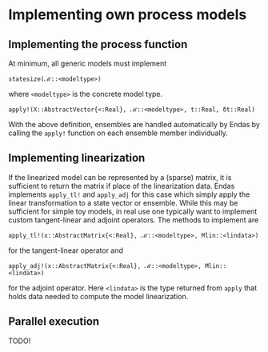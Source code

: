 # Implementing own process models


## Implementing the process function


At minimum, all generic models must implement

    statesize(ℳ::<modeltype>)

where `<modeltype>` is the concrete model type.


    apply!(X::AbstractVector{<:Real}, ℳ::<modeltype>, t::Real, δt::Real)


With the above definition, ensembles are handled automatically by Endas by calling the 
`apply!` function on each ensemble member individually.


## Implementing linearization


If the linearized model can be represented by a (sparse) matrix, it is sufficient to return 
the matrix if place of the linearization data. Endas implements `apply_tl!` and `apply_adj` 
for this case which simply apply the linear transformation to a state vector or ensemble.
While this may be sufficient for simple toy models, in real use one typically want to 
implement custom tangent-linear and adjoint operators. The methods to implement are

    apply_tl!(x::AbstractMatrix{<:Real}, ℳ::<modeltype>, Mlin::<lindata>) 

for the tangent-linear operator and

    apply_adj!(x::AbstractMatrix{<:Real}, ℳ::<modeltype>, Mlin::<lindata>) 

for the adjoint operator. Here `<lindata>` is the type returned from `apply` that holds 
data needed to compute the model linearization.


## Parallel execution

TODO!
